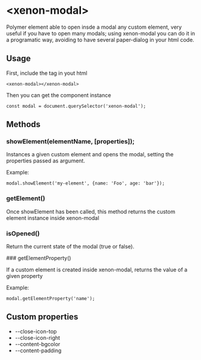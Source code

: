 # \<xenon-modal\>

Polymer element able to open insde a modal any custom element, very useful if you have to open many modals; using xenon-modal you can do it in a programatic way, avoiding to have several paper-dialog in your html code.

## Usage

First, include the <xenon-modal> tag in yout html


```
<xenon-modal></xenon-modal>
```

Then you can get the component instance

```
const modal = document.querySelector('xenon-modal');
```

## Methods

### showElement(elementName, [properties]);

Instances a given custom element and opens the modal, setting the properties passed as argument.

Example:

```
modal.showElement('my-element', {name: 'Foo', age: 'bar'});
```

### getElement()

Once showElement has been called, this method returns the custom element instance inside xenon-modal

### isOpened()

Return the current state of the modal (true or false).

### getElementProperty()

If a custom element is created inside xenon-modal, returns the value of a given property

Example:
```
modal.getElementProperty('name');
```

## Custom properties

* --close-icon-top
* --close-icon-right
* --content-bgcolor
* --content-padding
